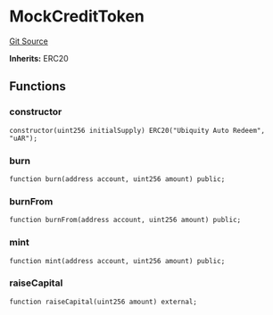 # MockCreditToken
[Git Source](https://github.com/ubiquity/ubiquity-dollar/blob/ccc689b8b816039996240d21714a491a27963d57/packages/contracts/src/dollar/mocks/MockCreditToken.sol)

**Inherits:**
ERC20


## Functions
### constructor


```solidity
constructor(uint256 initialSupply) ERC20("Ubiquity Auto Redeem", "uAR");
```

### burn


```solidity
function burn(address account, uint256 amount) public;
```

### burnFrom


```solidity
function burnFrom(address account, uint256 amount) public;
```

### mint


```solidity
function mint(address account, uint256 amount) public;
```

### raiseCapital


```solidity
function raiseCapital(uint256 amount) external;
```

